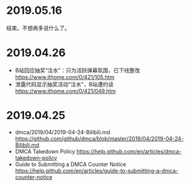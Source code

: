 # 2019.05.16

结束。不想再多说什么了。

# 2019.04.26

- B站回应抽奖“注水”：只为活跃弹幕氛围，已下线整改 https://www.ithome.com/0/421/105.htm
- 泄露代码显示抽奖活动“注水”，B站遭约谈 https://www.ithome.com/0/421/049.htm

# 2019.04.25

- dmca/2019/04/2019-04-24-Bilibili.md https://github.com/github/dmca/blob/master/2019/04/2019-04-24-Bilibili.md
- DMCA Takedown Policy https://help.github.com/en/articles/dmca-takedown-policy
- Guide to Submitting a DMCA Counter Notice https://help.github.com/en/articles/guide-to-submitting-a-dmca-counter-notice
